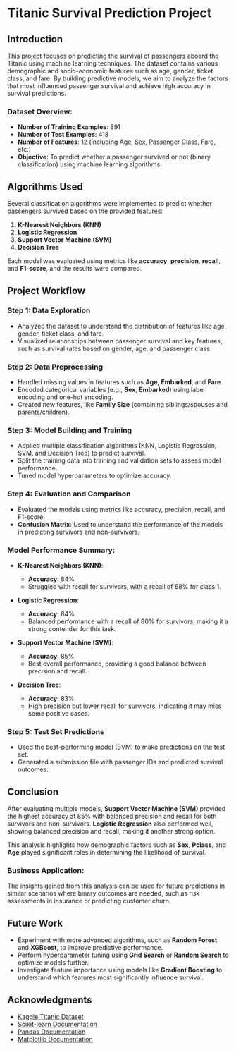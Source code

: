 # **Titanic Survival Prediction Project**

## **Introduction**

This project focuses on predicting the survival of passengers aboard the Titanic using machine learning techniques. The dataset contains various demographic and socio-economic features such as age, gender, ticket class, and fare. By building predictive models, we aim to analyze the factors that most influenced passenger survival and achieve high accuracy in survival predictions.

### **Dataset Overview**:
- **Number of Training Examples**: 891
- **Number of Test Examples**: 418
- **Number of Features**: 12 (including Age, Sex, Passenger Class, Fare, etc.)
- **Objective**: To predict whether a passenger survived or not (binary classification) using machine learning algorithms.

## **Algorithms Used**

Several classification algorithms were implemented to predict whether passengers survived based on the provided features:

1. **K-Nearest Neighbors (KNN)**
2. **Logistic Regression**
3. **Support Vector Machine (SVM)**
4. **Decision Tree**

Each model was evaluated using metrics like **accuracy**, **precision**, **recall**, and **F1-score**, and the results were compared.

## **Project Workflow**

### **Step 1: Data Exploration**
- Analyzed the dataset to understand the distribution of features like age, gender, ticket class, and fare.
- Visualized relationships between passenger survival and key features, such as survival rates based on gender, age, and passenger class.

### **Step 2: Data Preprocessing**
- Handled missing values in features such as **Age**, **Embarked**, and **Fare**.
- Encoded categorical variables (e.g., **Sex**, **Embarked**) using label encoding and one-hot encoding.
- Created new features, like **Family Size** (combining siblings/spouses and parents/children).
  
### **Step 3: Model Building and Training**
- Applied multiple classification algorithms (KNN, Logistic Regression, SVM, and Decision Tree) to predict survival.
- Split the training data into training and validation sets to assess model performance.
- Tuned model hyperparameters to optimize accuracy.

### **Step 4: Evaluation and Comparison**
- Evaluated the models using metrics like accuracy, precision, recall, and F1-score.
- **Confusion Matrix**: Used to understand the performance of the models in predicting survivors and non-survivors.
  
### **Model Performance Summary**:

- **K-Nearest Neighbors (KNN)**:
  - **Accuracy**: 84%
  - Struggled with recall for survivors, with a recall of 68% for class 1.

- **Logistic Regression**:
  - **Accuracy**: 84%
  - Balanced performance with a recall of 80% for survivors, making it a strong contender for this task.

- **Support Vector Machine (SVM)**:
  - **Accuracy**: 85%
  - Best overall performance, providing a good balance between precision and recall.

- **Decision Tree**:
  - **Accuracy**: 83%
  - High precision but lower recall for survivors, indicating it may miss some positive cases.

### **Step 5: Test Set Predictions**
- Used the best-performing model (SVM) to make predictions on the test set.
- Generated a submission file with passenger IDs and predicted survival outcomes.

## **Conclusion**

After evaluating multiple models, **Support Vector Machine (SVM)** provided the highest accuracy at 85% with balanced precision and recall for both survivors and non-survivors. **Logistic Regression** also performed well, showing balanced precision and recall, making it another strong option.

This analysis highlights how demographic factors such as **Sex**, **Pclass**, and **Age** played significant roles in determining the likelihood of survival.

### **Business Application**:
The insights gained from this analysis can be used for future predictions in similar scenarios where binary outcomes are needed, such as risk assessments in insurance or predicting customer churn.

## **Future Work**

- Experiment with more advanced algorithms, such as **Random Forest** and **XGBoost**, to improve predictive performance.
- Perform hyperparameter tuning using **Grid Search** or **Random Search** to optimize models further.
- Investigate feature importance using models like **Gradient Boosting** to understand which features most significantly influence survival.

## **Acknowledgments**

- [Kaggle Titanic Dataset](https://www.kaggle.com/c/titanic)
- [Scikit-learn Documentation](https://scikit-learn.org/stable/)
- [Pandas Documentation](https://pandas.pydata.org/)
- [Matplotlib Documentation](https://matplotlib.org/)